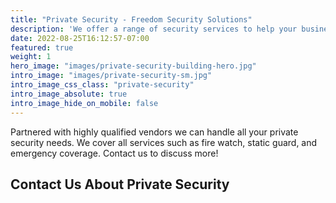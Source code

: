 ```yaml
---
title: "Private Security - Freedom Security Solutions"
description: 'We offer a range of security services to help your business. We cover all services such as fire watch, static guard, and emergency coverage. Contact us to discuss more'
date: 2022-08-25T16:12:57-07:00
featured: true
weight: 1
hero_image: "images/private-security-building-hero.jpg"
intro_image: "images/private-security-sm.jpg"
intro_image_css_class: "private-security"
intro_image_absolute: true
intro_image_hide_on_mobile: false
---
```


Partnered with highly qualified vendors we can handle all your private security needs. We cover all services such as fire watch, static guard, and emergency coverage. Contact us to discuss more!

## Contact Us About Private Security